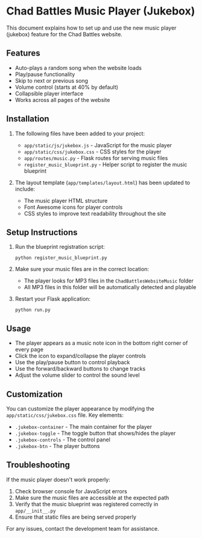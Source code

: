 # Chad Battles Music Player (Jukebox)

This document explains how to set up and use the new music player (jukebox) feature for the Chad Battles website.

## Features

- Auto-plays a random song when the website loads
- Play/pause functionality
- Skip to next or previous song
- Volume control (starts at 40% by default)
- Collapsible player interface
- Works across all pages of the website

## Installation

1. The following files have been added to your project:
   - `app/static/js/jukebox.js` - JavaScript for the music player
   - `app/static/css/jukebox.css` - CSS styles for the player
   - `app/routes/music.py` - Flask routes for serving music files
   - `register_music_blueprint.py` - Helper script to register the music blueprint

2. The layout template (`app/templates/layout.html`) has been updated to include:
   - The music player HTML structure
   - Font Awesome icons for player controls
   - CSS styles to improve text readability throughout the site

## Setup Instructions

1. Run the blueprint registration script:
   ```
   python register_music_blueprint.py
   ```

2. Make sure your music files are in the correct location:
   - The player looks for MP3 files in the `ChadBattlesWebsiteMusic` folder
   - All MP3 files in this folder will be automatically detected and playable

3. Restart your Flask application:
   ```
   python run.py
   ```

## Usage

- The player appears as a music note icon in the bottom right corner of every page
- Click the icon to expand/collapse the player controls
- Use the play/pause button to control playback
- Use the forward/backward buttons to change tracks
- Adjust the volume slider to control the sound level

## Customization

You can customize the player appearance by modifying the `app/static/css/jukebox.css` file. Key elements:

- `.jukebox-container` - The main container for the player
- `.jukebox-toggle` - The toggle button that shows/hides the player
- `.jukebox-controls` - The control panel
- `.jukebox-btn` - The player buttons

## Troubleshooting

If the music player doesn't work properly:

1. Check browser console for JavaScript errors
2. Make sure the music files are accessible at the expected path
3. Verify that the music blueprint was registered correctly in `app/__init__.py`
4. Ensure that static files are being served properly

For any issues, contact the development team for assistance. 